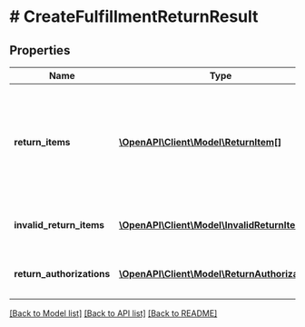# # CreateFulfillmentReturnResult

## Properties

Name | Type | Description | Notes
------------ | ------------- | ------------- | -------------
**return_items** | [**\OpenAPI\Client\Model\ReturnItem[]**](ReturnItem.md) | An array of items that Amazon accepted for return. Returns empty if no items were accepted for return. | [optional]
**invalid_return_items** | [**\OpenAPI\Client\Model\InvalidReturnItem[]**](InvalidReturnItem.md) | An array of invalid return item information. | [optional]
**return_authorizations** | [**\OpenAPI\Client\Model\ReturnAuthorization[]**](ReturnAuthorization.md) | An array of return authorization information. | [optional]

[[Back to Model list]](../../README.md#models) [[Back to API list]](../../README.md#endpoints) [[Back to README]](../../README.md)
